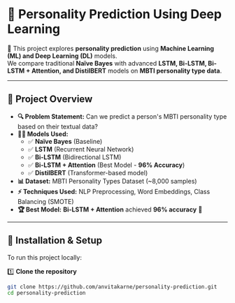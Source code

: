 # 🧠 Personality Prediction Using Deep Learning

🚀 This project explores **personality prediction** using **Machine Learning (ML) and Deep Learning (DL)** models.  
We compare traditional **Naïve Bayes** with advanced **LSTM, Bi-LSTM, Bi-LSTM + Attention, and DistilBERT** models on **MBTI personality type data**.


---

## 📌 **Project Overview**
- **🔍 Problem Statement:** Can we predict a person's MBTI personality type based on their textual data?
- **🧑‍💻 Models Used:**
  - ✅ **Naïve Bayes** (Baseline)
  - ✅ **LSTM** (Recurrent Neural Network)
  - ✅ **Bi-LSTM** (Bidirectional LSTM)
  - ✅ **Bi-LSTM + Attention** (Best Model - **96% Accuracy**)
  - ✅ **DistilBERT** (Transformer-based model)
- **📊 Dataset:** MBTI Personality Types Dataset (~8,000 samples)
- **⚡ Techniques Used:** NLP Preprocessing, Word Embeddings, Class Balancing (SMOTE)
- **🏆 Best Model:** **Bi-LSTM + Attention** achieved **96% accuracy** 🎯

---

## 🚀 **Installation & Setup**
To run this project locally:

1️⃣ **Clone the repository**  
```bash
git clone https://github.com/anvitakarne/personality-prediction.git
cd personality-prediction
